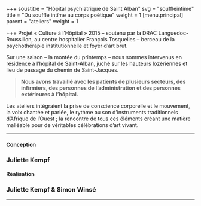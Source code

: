 +++
soustitre = "Hôpital psychiatrique de Saint Alban"
svg = "souffleintime"
title = "Du souffle intîme au corps poétique"
weight = 1
[menu.principal]
parent = "ateliers"
weight = 1

+++
Projet « Culture à l’Hôpital » 2015 – soutenu par la DRAC Languedoc-Roussillon, au centre hospitalier François Tosquelles – berceau de la psychothérapie institutionnelle et foyer d’art brut.

Sur une saison – la montée du printemps – nous sommes intervenus en résidence à l’hôpital de Saint-Alban, juché sur les hauteurs lozériennes et lieu de passage du chemin de Saint-Jacques.

<blockquote>
<p><strong>Nous avons travaillé avec les patients de plusieurs secteurs, des infirmiers, des personnes de l’administration et des personnes extérieures à l’hôpital.</strong></p>
</blockquote>

Les ateliers intégraient la prise de conscience corporelle et le mouvement, la voix chantée et parlée, le rythme au son d’instruments traditionnels d’Afrique de l’Ouest ; la rencontre de tous ces éléments créant une matière malléable pour de véritables célébrations d’art vivant.

<hr>

#### Conception

### Juliette Kempf

#### Réalisation

### Juliette Kempf & Simon Winsé

<hr>